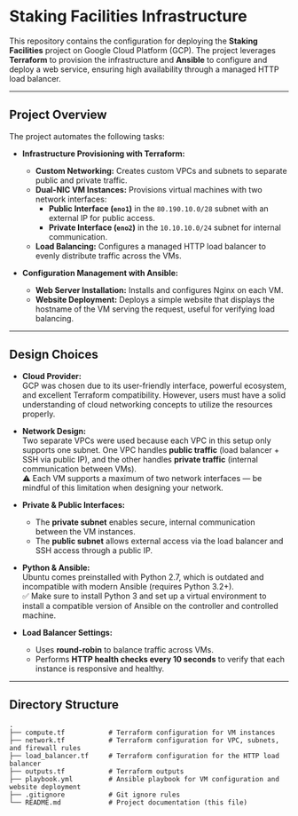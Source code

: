 # Staking Facilities Infrastructure

This repository contains the configuration for deploying the **Staking Facilities** project on Google Cloud Platform (GCP). The project leverages **Terraform** to provision the infrastructure and **Ansible** to configure and deploy a web service, ensuring high availability through a managed HTTP load balancer.

---

## Project Overview

The project automates the following tasks:

- **Infrastructure Provisioning with Terraform:**
  - **Custom Networking:** Creates custom VPCs and subnets to separate public and private traffic.
  - **Dual-NIC VM Instances:** Provisions virtual machines with two network interfaces:
    - **Public Interface (`eno1`)** in the `80.190.10.0/28` subnet with an external IP for public access.
    - **Private Interface (`eno2`)** in the `10.10.10.0/24` subnet for internal communication.
  - **Load Balancing:** Configures a managed HTTP load balancer to evenly distribute traffic across the VMs.

- **Configuration Management with Ansible:**
  - **Web Server Installation:** Installs and configures Nginx on each VM.
  - **Website Deployment:** Deploys a simple website that displays the hostname of the VM serving the request, useful for verifying load balancing.

---

## Design Choices

- **Cloud Provider:**  
  GCP was chosen due to its user-friendly interface, powerful ecosystem, and excellent Terraform compatibility. However, users must have a solid understanding of cloud networking concepts to utilize the resources properly.

- **Network Design:**  
  Two separate VPCs were used because each VPC in this setup only supports one subnet. One VPC handles **public traffic** (load balancer + SSH via public IP), and the other handles **private traffic** (internal communication between VMs).  
  ⚠️ Each VM supports a maximum of two network interfaces — be mindful of this limitation when designing your network.

- **Private & Public Interfaces:**  
  - The **private subnet** enables secure, internal communication between the VM instances.
  - The **public subnet** allows external access via the load balancer and SSH access through a public IP.

- **Python & Ansible:**  
  Ubuntu comes preinstalled with Python 2.7, which is outdated and incompatible with modern Ansible (requires Python 3.2+).  
  ✅ Make sure to install Python 3 and set up a virtual environment to install a compatible version of Ansible on the controller and controlled machine.

- **Load Balancer Settings:**
  - Uses **round-robin** to balance traffic across VMs.
  - Performs **HTTP health checks every 10 seconds** to verify that each instance is responsive and healthy.

---

## Directory Structure

```text
.
├── compute.tf           # Terraform configuration for VM instances
├── network.tf           # Terraform configuration for VPC, subnets, and firewall rules
├── load_balancer.tf     # Terraform configuration for the HTTP load balancer
├── outputs.tf           # Terraform outputs
├── playbook.yml         # Ansible playbook for VM configuration and website deployment
├── .gitignore           # Git ignore rules
└── README.md            # Project documentation (this file)
